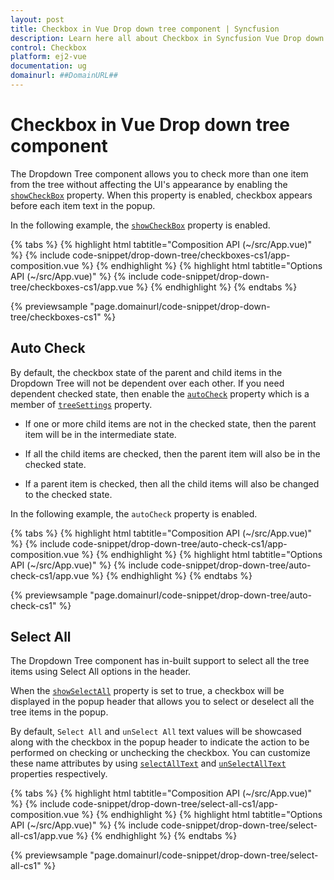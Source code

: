 ```yaml
---
layout: post
title: Checkbox in Vue Drop down tree component | Syncfusion
description: Learn here all about Checkbox in Syncfusion Vue Drop down tree component of Syncfusion Essential JS 2 and more.
control: Checkbox 
platform: ej2-vue
documentation: ug
domainurl: ##DomainURL##
---
```


# Checkbox in Vue Drop down tree component

The Dropdown Tree component allows you to check more than one item from the tree without affecting the UI's appearance by enabling the [`showCheckBox`](https://ej2.syncfusion.com/vue/documentation/api/drop-down-tree/#showcheckbox) property. When this property is enabled, checkbox appears before each item text in the popup.

In the following example, the [`showCheckBox`](https://ej2.syncfusion.com/vue/documentation/api/drop-down-tree/#showcheckbox) property is enabled.

{% tabs %}
{% highlight html tabtitle="Composition API (~/src/App.vue)" %}
{% include code-snippet/drop-down-tree/checkboxes-cs1/app-composition.vue %}
{% endhighlight %}
{% highlight html tabtitle="Options API (~/src/App.vue)" %}
{% include code-snippet/drop-down-tree/checkboxes-cs1/app.vue %}
{% endhighlight %}
{% endtabs %}
        
{% previewsample "page.domainurl/code-snippet/drop-down-tree/checkboxes-cs1" %}

## Auto Check

By default, the checkbox state of the parent and child items in the Dropdown Tree will not be dependent over each other. If you need dependent checked state, then enable the [`autoCheck`](https://ej2.syncfusion.com/vue/documentation/api/drop-down-tree/treeSettingsModel/#autocheck) property which is a member of [`treeSettings`](https://ej2.syncfusion.com/vue/documentation/api/drop-down-tree/#treesettings) property.

* If one or more child items are not in the checked state, then the parent item will be in the intermediate state.

* If all the child items are checked, then the parent item will also be in the checked state.

* If a parent item is checked, then all the child items will also be changed to the checked state.

In the following example, the `autoCheck` property is enabled.

{% tabs %}
{% highlight html tabtitle="Composition API (~/src/App.vue)" %}
{% include code-snippet/drop-down-tree/auto-check-cs1/app-composition.vue %}
{% endhighlight %}
{% highlight html tabtitle="Options API (~/src/App.vue)" %}
{% include code-snippet/drop-down-tree/auto-check-cs1/app.vue %}
{% endhighlight %}
{% endtabs %}
        
{% previewsample "page.domainurl/code-snippet/drop-down-tree/auto-check-cs1" %}

## Select All

The Dropdown Tree component has in-built support to select all the tree items using Select All options in the header.

When the [`showSelectAll`](https://ej2.syncfusion.com/vue/documentation/api/drop-down-tree/#showselectall) property is set to true, a checkbox will be displayed in the popup header that allows you to select or deselect all the tree items in the popup.

By default, `Select All` and `unSelect All` text values will be showcased along with the checkbox in the popup header to indicate the action to be performed on checking or unchecking the checkbox. You can customize these name attributes by using [`selectAllText`](https://ej2.syncfusion.com/vue/documentation/api/drop-down-tree/#selectalltext) and [`unSelectAllText`](https://ej2.syncfusion.com/vue/documentation/api/drop-down-tree/#unselectalltext) properties respectively.

{% tabs %}
{% highlight html tabtitle="Composition API (~/src/App.vue)" %}
{% include code-snippet/drop-down-tree/select-all-cs1/app-composition.vue %}
{% endhighlight %}
{% highlight html tabtitle="Options API (~/src/App.vue)" %}
{% include code-snippet/drop-down-tree/select-all-cs1/app.vue %}
{% endhighlight %}
{% endtabs %}
        
{% previewsample "page.domainurl/code-snippet/drop-down-tree/select-all-cs1" %}